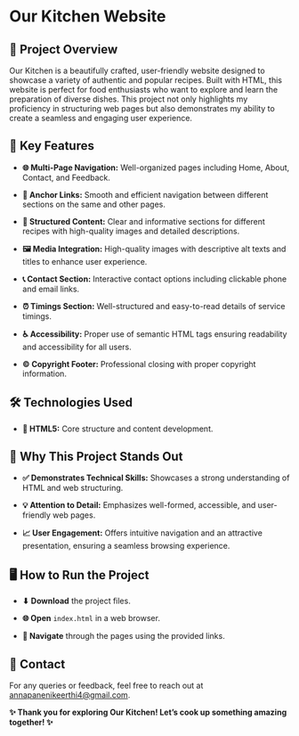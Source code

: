 
# Our Kitchen Website

## 🌟 Project Overview

Our Kitchen is a beautifully crafted, user-friendly website designed to showcase a variety of authentic and popular recipes. Built with HTML, this website is perfect for food enthusiasts who want to explore and learn the preparation of diverse dishes. This project not only highlights my proficiency in structuring web pages but also demonstrates my ability to create a seamless and engaging user experience.

## 🚀 Key Features

- **🌐 Multi-Page Navigation:** Well-organized pages including Home, About, Contact, and Feedback.

- **🔗 Anchor Links:** Smooth and efficient navigation between different sections on the same and other pages.

- **📖 Structured Content:** Clear and informative sections for different recipes with high-quality images and detailed descriptions.

- **🖼️ Media Integration:** High-quality images with descriptive alt texts and titles to enhance user experience.

- **📞 Contact Section:** Interactive contact options including clickable phone and email links.

- **⏰ Timings Section:** Well-structured and easy-to-read details of service timings.

- **♿ Accessibility:** Proper use of semantic HTML tags ensuring readability and accessibility for all users.

- **© Copyright Footer:** Professional closing with proper copyright information.


## 🛠️ Technologies Used

- **📝 HTML5:** Core structure and content development.

## 🌟 Why This Project Stands Out

- **✅ Demonstrates Technical Skills:** Showcases a strong understanding of HTML and web structuring.

- **💡 Attention to Detail:** Emphasizes well-formed, accessible, and user-friendly web pages.

- **📈 User Engagement:** Offers intuitive navigation and an attractive presentation, ensuring a seamless browsing experience.


## 🖥️ How to Run the Project

- **⬇ Download** the project files.

- **🌐 Open** ```index.html``` in a web browser.

- **🧭 Navigate** through the pages using the provided links.

## 📩 Contact

For any queries or feedback, feel free to reach out at annapanenikeerthi4@gmail.com.



**✨ Thank you for exploring Our Kitchen! Let’s cook up something amazing together! ✨**
